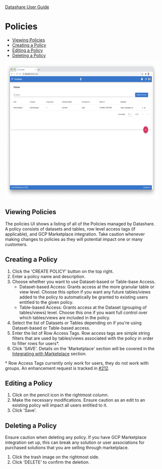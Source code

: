[Datashare User Guide](./README.md)

# Policies
* [Viewing Policies](#viewing_policies)
* [Creating a Policy](#creating_a_policy)
* [Editing a Policy](#editing_a_policy)
* [Deleting a Policy](#deleting_a_policy)

<p align="center">
  <img src="./assets/policies_list_ui.png" alt="Policies List UI" height="450"/>
</p>

## <a name="viewing_policies">Viewing Policies</a>
The policies UI shows a listing of all of the Policies managed by Datashare. A policy consists of datasets and tables, row level access tags (if applicable), and GCP Marketplace integration. Take caution whenever making changes to policies as they will potential impact one or many customers.

## <a name="creating_a_policy">Creating a Policy</a>
1. Click the 'CREATE POLICY' button on the top right.
2. Enter a policy name and description.
3. Choose whether you want to use Dataset-based or Table-base Access.
    * Dataset-based Access: Grants access at the more granular table or view level. Choose this option if you want any future tables/views added to the policy to automatically be granted to existing users entitled to the given policy.
    * Table-based Access: Grants access at the Dataset (grouping of tables/views) level. Choose this one if you want full control over which tables/views are included in the policy.
4. Select the list of Datasets or Tables depending on if you're using Dataset-based or Table-based access.
5. Enter the list of Row Access Tags. Row access tags are simple string filters that are used by tables/views associated with the policy in order to filter rows for users*.
6. Click 'SAVE'. Details on the 'Marketplace' section will be covered in the [Integrating with Marketplace](./MARKETPLACE_INTEGRATION.md) section.

\* Row Access Tags currently only work for users, they do not work with groups. An enhancement request is tracked in [#212](https://github.com/GoogleCloudPlatform/datashare-toolkit/issues/212).

## <a name="editing_a_policy">Editing a Policy</a>
1. Click on the pencil icon in the rightmost column.
2. Make the necessary modifications. Ensure caution as an edit to an existing policy will impact all users entitled to it.
4. Click 'Save'.

## <a name="deleting_a_policy">Deleting a Policy</a>
Ensure caution when deleting any policy. If you have GCP Marketplace integration set up, this can break any solution or user associations for purchased solutions that you are selling through marketplace.

1. Click the trash image on the rightmost side.
2. Click 'DELETE' to confirm the deletion.